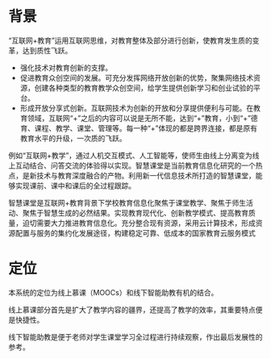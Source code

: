 # 背景

“互联网+教育”运用互联网思维，对教育整体及部分进行创新，使教育发生质的变革，达到质性飞跃。

* 强化技术对教育创新的支撑。
* 促进教育众创空间的发展。可充分发挥网络开放创新的优势，聚集网络技术资源，创建各种类型的教育教学众创空间，给学生提供创新学习和创业试验的平台。
* 形成开放分享式创新。互联网技术为创新的开放和分享提供便利与可能。在教育领域，互联网“+”之后的内容可以说是无所不能，达到“+”教育，小到“+”德育、课程、教学、课堂、管理等。每一种“+”体现的都是跨界连接，都是原有教育水平的升级，一次质的飞跃。

例如“互联网+教学”，通过人机交互模式、人工智能等，使师生由线上分离变为线上互动结合、问答交流的体验得以实现。智慧课堂是当前教育信息化研究的一个热点，是新技术与教育深度融合的产物。利用新一代信息技术所打造的智慧课堂，能够实现课前、课中和课后的全过程跟踪。

智慧课堂是互联网+教育背景下学校教育信息化聚焦于课堂教学、聚焦于师生活动、聚焦于智慧生成的必然结果。实现教育现代化、创新教学模式、提高教育质量，迫切需要大力推进教育信息化。充分整合现有资源，采用云计算技术，形成资源配置与服务的集约化发展途径，构建稳定可靠、低成本的国家教育云服务模式

# 定位

本系统的定位为线上慕课（MOOCs）和线下智能助教有机的结合。

线上慕课部分首先是扩大了教学内容的疆界，还提高了教学的效率，其重要特点便是快捷性。

线下智能助教是便于老师对学生课堂学习全过程进行持续观察，作出最后发展性的参考。